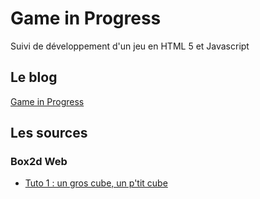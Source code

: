 # Game in Progress

Suivi de développement d'un jeu en HTML 5 et Javascript

## Le blog
[Game in Progress](https://maximechagnolleau.wordpress.com/)

## Les sources

### Box2d Web

* [Tuto 1 : un gros cube, un p'tit cube](https://github.com/maximechagnolleau/GIP-Box2dWeb-Tuto1)


